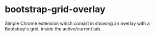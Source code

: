 # bootstrap-grid-overlay
Simple Chrome extension which consist in showing an overlay with a Bootstrap's grid, inside the active/current tab. 
